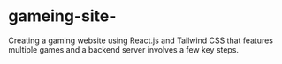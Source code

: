 # gameing-site-
Creating a gaming website using React.js and Tailwind CSS that features multiple games and a backend server involves a few key steps.
